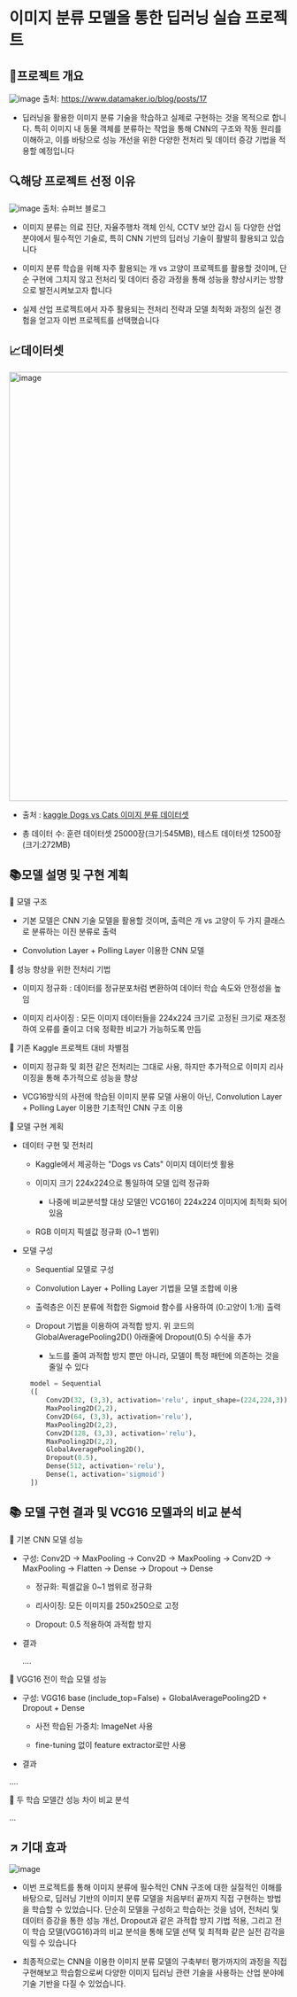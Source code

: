 # 이미지 분류 모델을 통한 딥러닝 실습 프로젝트


## :flags:프로젝트 개요
![image](https://github.com/user-attachments/assets/7ca044e3-d9f7-4834-8398-d28a361ebe1d) 출처: https://www.datamaker.io/blog/posts/17

*  딥러닝을 활용한 이미지 분류 기술을 학습하고 실제로 구현하는 것을 목적으로 합니다. 특히 이미지 내 동물 객체를 분류하는 작업을 통해 CNN의 구조와 작동 원리를 이해하고, 이를 바탕으로 성능 개선을 위한 다양한 전처리 및 데이터 증강 기법을 적용할 예정입니다


## :mag:해당 프로젝트 선정 이유

![image](https://github.com/user-attachments/assets/83ebfdf7-a854-4ef3-900f-d700f9858066) 출처: 슈퍼브 블로그


* 이미지 분류는 의료 진단, 자율주행차 객체 인식, CCTV 보안 감시 등 다양한 산업 분야에서 필수적인 기술로, 특히 CNN 기반의 딥러닝 기술이 활발히 활용되고 있습니다

* 이미지 분류 학습을 위해 자주 활용되는 개 vs 고양이 프로젝트를 활용할 것이며, 단순 구현에 그치지 않고 전처리 및 데이터 증강 과정을 통해 성능을 향상시키는 방향으로 발전시켜보고자 합니다

* 실제 산업 프로젝트에서 자주 활용되는 전처리 전략과 모델 최적화 과정의 실전 경험을 얻고자 이번 프로젝트를 선택했습니다

## :chart_with_upwards_trend:데이터셋 

<img width="775" alt="image" src="https://github.com/user-attachments/assets/e08bea22-6450-4500-b4b4-901373f25b0b" />

* 출처 : [kaggle Dogs vs Cats 이미지 분류 데이터셋](https://www.kaggle.com/c/dogs-vs-cats/data)
  
* 총 데이터 수: 훈련 데이터셋 25000장(크기:545MB), 테스트 데이터셋 12500장(크기:272MB)

## :books:모델 설명 및 구현 계획

:green_book: 모델 구조

* 기본 모델은 CNN 기술 모델을 활용할 것이며, 출력은 개 vs 고양이 두 가지 클래스로 분류하는 이진 분류로 출력
  
* Convolution Layer + Polling Layer 이용한 CNN 모델
  
:closed_book: 성능 향상을 위한 전처리 기법

* 이미지 정규화 : 데이터를 정규분포처럼 변환하여 데이터 학습 속도와 안정성을 높임
  
* 이미지 리사이징 : 모든 이미지 데이터들을 224x224 크기로 고정된 크기로 재조정하여 오류를 줄이고 더욱 정확한 비교가 가능하도록 만듬

:blue_book: 기존 Kaggle 프로젝트 대비 차별점

* 이미지 정규화 및 회전 같은 전처리는 그대로 사용, 하지만 추가적으로 이미지 리사이징을 통해 추가적으로 성능을 향상
  
* VCG16방식의 사전에 학습된 이미지 분류 모델 사용이 아닌, Convolution Layer + Polling Layer 이용한 기초적인 CNN 구조 이용

:orange_book: 모델 구현 계획

* 데이터 구현 및 전처리
  
  + Kaggle에서 제공하는 "Dogs vs Cats" 이미지 데이터셋 활용
    
  + 이미지 크기 224x224으로 통일하여 모델 입력 정규화
    - 나중에 비교분석할 대상 모델인 VCG16이 224x224 이미지에 최적화 되어있음
    
  + RGB 이미지 픽셀값 정규화 (0~1 범위)

    
* 모델 구성

  + Sequential 모델로 구성
    
  + Convolution Layer + Polling Layer 기법을 모델 조합에 이용
    
  + 출력층은 이진 분류에 적합한 Sigmoid 함수를 사용하여 (0:고양이 1:개) 출력
    
  + Dropout 기법을 이용하여 과적합 방지. 위 코드의 GlobalAveragePooling2D() 아래줄에 Dropout(0.5) 수식을 추가
    + 노드를 줄여 과적합 방지 뿐만 아니라, 모델이 특정 패턴에 의존하는 것을 줄일 수 있다
  
  ```python
    model = Sequential
    ([
        Conv2D(32, (3,3), activation='relu', input_shape=(224,224,3)),
        MaxPooling2D(2,2),
        Conv2D(64, (3,3), activation='relu'),
        MaxPooling2D(2,2),
        Conv2D(128, (3,3), activation='relu'),
        MaxPooling2D(2,2),
        GlobalAveragePooling2D(),
        Dropout(0.5),
        Dense(512, activation='relu'),
        Dense(1, activation='sigmoid')
    ])
  

 ## :books: 모델 구현 결과 및 VCG16 모델과의 비교 분석

:green_book: 기본 CNN 모델 성능
* 구성: Conv2D → MaxPooling → Conv2D → MaxPooling → Conv2D → MaxPooling → Flatten → Dense → Dropout → Dense

  + 정규화: 픽셀값을 0~1 범위로 정규화

  + 리사이징: 모든 이미지를 250x250으로 고정

  + Dropout: 0.5 적용하여 과적합 방지

* 결과 

  ....
 


:closed_book: VGG16 전이 학습 모델 성능
* 구성: VGG16 base (include_top=False) + GlobalAveragePooling2D + Dropout + Dense

  + 사전 학습된 가중치: ImageNet 사용

  + fine-tuning 없이 feature extractor로만 사용

* 결과 

 ....

:blue_book: 두 학습 모델간 성능 차이 비교 분석

...

## :arrow_upper_right: 기대 효과

![image](https://github.com/user-attachments/assets/f1e8e664-c3d4-47ce-85fd-bfb9f32aa813)

* 이번 프로젝트를 통해 이미지 분류에 필수적인 CNN 구조에 대한 실질적인 이해를 바탕으로, 딥러닝 기반의 이미지 분류 모델을 처음부터 끝까지 직접 구현하는 방법을 학습할 수 있었습니다. 단순히 모델을 구성하고 학습하는 것을 넘어, 전처리 및 데이터 증강을 통한 성능 개선, Dropout과 같은 과적합 방지 기법 적용, 그리고 전이 학습 모델(VGG16)과의 비교 분석을 통해 모델 선택 및 최적화 같은 실전 감각을 익힐 수 있습니다

* 최종적으로는 CNN을 이용한 이미지 분류 모델의 구축부터 평가까지의 과정을 직접 구현해보고 학습함으로써 다양한 이미지 딥러닝 관련 기술을 사용하는 산업 분야에 기술 기반을 다질 수 있었습니다.

